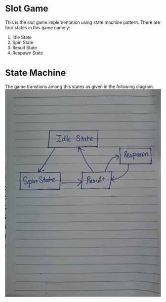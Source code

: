 # Slot Game
This is the slot game implementation using state machine pattern. There are four states in this game namely: 
1. Idle State
2. Spin State
3. Result State
4. Respawn State

# State Machine
The game transtions among this states as given in the following diagram.
![State Machine Diagram](/Screenshots/IMG20240504005753.jpg)
